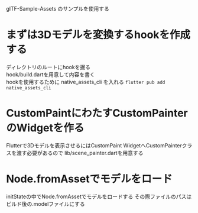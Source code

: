 glTF-Sample-Assets のサンプルを使用する
# まずは3Dモデルを変換するhookを作成する

ディレクトリのルートにhookを掘る  
hook/build.dartを用意して内容を書く  
hookを使用するために native_assets_cli を入れる
`flutter pub add native_assets_cli`

# CustomPaintにわたすCustomPainterのWidgetを作る
 
Flutterで3Dモデルを表示させるにはCustomPaint WidgetへCustomPainterクラスを渡す必要があるので
lib/scene_painter.dartを用意する

# Node.fromAssetでモデルをロード

initStateの中でNode.fromAssetでモデルをロードする
その際ファイルのパスはビルド後の.modelファイルにする


